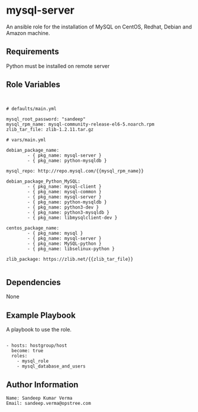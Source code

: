 mysql-server
============

An ansible role for the installation of MySQL on CentOS, Redhat, Debian and Amazon machine.

Requirements
------------

Python must be installed on remote server

Role Variables
--------------

```


```

```
# defaults/main.yml

mysql_root_password: "sandeep"
mysql_rpm_name: mysql-community-release-el6-5.noarch.rpm
zlib_tar_file: zlib-1.2.11.tar.gz

```

```
# vars/main.yml

debian_package_name:
        - { pkg_name: mysql-server }
        - { pkg_name: python-mysqldb }

mysql_repo: http://repo.mysql.com/{{mysql_rpm_name}}

debian_package_Python_MySQL:
        - { pkg_name: mysql-client }
        - { pkg_name: mysql-common }
        - { pkg_name: mysql-server }
        - { pkg_name: python-mysqldb }
        - { pkg_name: python3-dev }
        - { pkg_name: python3-mysqldb }
        - { pkg_name: libmysqlclient-dev }

centos_package_name:
        - { pkg_name: mysql }
        - { pkg_name: mysql-server }
        - { pkg_name: MySQL-python }
        - { pkg_name: libselinux-python }

zlib_package: https://zlib.net/{{zlib_tar_file}}


```

Dependencies
------------

None

Example Playbook
----------------

A playbook to use the role.

```

- hosts: hostgroup/host
  become: true
  roles:
    - mysql_role
    - mysql_database_and_users

```

Author Information
------------------

```
Name: Sandeep Kumar Verma
Email: sandeep.verma@opstree.com
```

